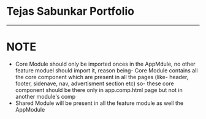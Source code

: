 # Tejas Sabunkar Portfolio

---

# NOTE

- Core Module should only be imported onces in the AppMdule, no other feature moduel should import it, reason being- Core Module contains all the core component which are present in all the pages (like- header, footer, sidenave, nav, advertisment section etc) so- these core component should be there only in app.comp.html page but not in another module's comp
- Shared Module will be present in all the feature module as well the AppModule
